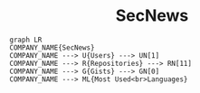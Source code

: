 <h1 align="center">SecNews</h1>

```mermaid
graph LR
COMPANY_NAME{SecNews}
COMPANY_NAME ---> U{Users} ---> UN[1]
COMPANY_NAME ---> R{Repositories} ---> RN[11]
COMPANY_NAME ---> G{Gists} ---> GN[0]
COMPANY_NAME ---> ML{Most Used<br>Languages}
```
